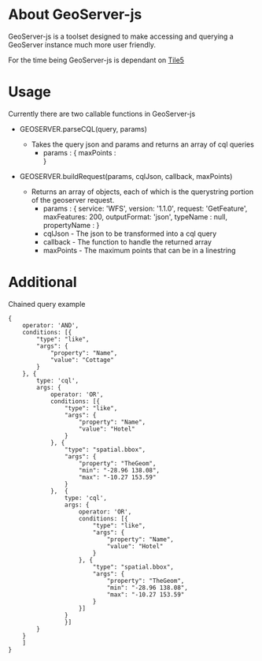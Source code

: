 # About GeoServer-js

GeoServer-js is a toolset designed to make accessing and querying a GeoServer instance much more user friendly.

For the time being GeoServer-js is dependant on [Tile5](https://github.com/sidelab/tile5)

# Usage

Currently there are two callable functions in GeoServer-js 

* GEOSERVER.parseCQL(query, params)
    * Takes the query json and params and returns an array of cql queries
        * params : {
            maxPoints :  
        } 
        
* GEOSERVER.buildRequest(params, cqlJson, callback, maxPoints)
    * Returns an array of objects, each of which is the querystring portion of the geoserver request.
        * params : {
            service: 'WFS',
			version: '1.1.0',
			request: 'GetFeature',
			maxFeatures: 200,
			outputFormat: 'json',
			typeName : null,
			propertyName : 
        }
        * cqlJson - The json to be transformed into a cql query
        * callback - The function to handle the returned array
        * maxPoints - The maximum points that can be in a linestring

# Additional

Chained query example

    {
        operator: 'AND',
        conditions: [{
            "type": "like",
            "args": {
                "property": "Name",
                "value": "Cottage"
            }
        }, {
            type: 'cql',
            args: {
                operator: 'OR',
                conditions: [{
                    "type": "like",
                    "args": {
                        "property": "Name",
                        "value": "Hotel"
                    }
                }, {
                    "type": "spatial.bbox",
                    "args": {
                        "property": "TheGeom",
                        "min": "-28.96 138.08",
                        "max": "-10.27 153.59"
                    }
                },  {
                    type: 'cql',
                    args: {
                        operator: 'OR',
                        conditions: [{
                            "type": "like",
                            "args": {
                                "property": "Name",
                                "value": "Hotel"
                            }
                        }, {
                            "type": "spatial.bbox",
                            "args": {
                                "property": "TheGeom",
                                "min": "-28.96 138.08",
                                "max": "-10.27 153.59"
                            }
                        }]
                    }
                    }]
            }
        }
        ]
    }

